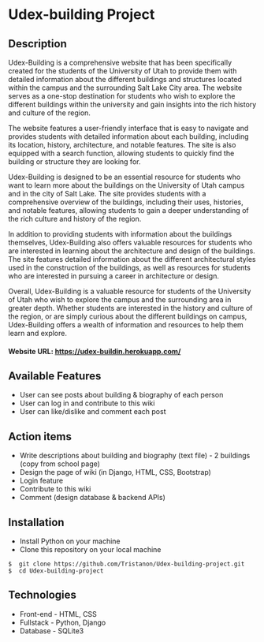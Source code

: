 # Udex-building Project
## Description
Udex-Building is a comprehensive website that has been specifically created for the students of the University of Utah to provide them with detailed information about the different buildings and structures located within the campus and the surrounding Salt Lake City area. The website serves as a one-stop destination for students who wish to explore the different buildings within the university and gain insights into the rich history and culture of the region.

The website features a user-friendly interface that is easy to navigate and provides students with detailed information about each building, including its location, history, architecture, and notable features. The site is also equipped with a search function, allowing students to quickly find the building or structure they are looking for.

Udex-Building is designed to be an essential resource for students who want to learn more about the buildings on the University of Utah campus and in the city of Salt Lake. The site provides students with a comprehensive overview of the buildings, including their uses, histories, and notable features, allowing students to gain a deeper understanding of the rich culture and history of the region.

In addition to providing students with information about the buildings themselves, Udex-Building also offers valuable resources for students who are interested in learning about the architecture and design of the buildings. The site features detailed information about the different architectural styles used in the construction of the buildings, as well as resources for students who are interested in pursuing a career in architecture or design.

Overall, Udex-Building is a valuable resource for students of the University of Utah who wish to explore the campus and the surrounding area in greater depth. Whether students are interested in the history and culture of the region, or are simply curious about the different buildings on campus, Udex-Building offers a wealth of information and resources to help them learn and explore.

#### Website URL: https://udex-buildin.herokuapp.com/
## Available Features
- User can see posts about building & biography of each person
- User can log in and contribute to this wiki
- User can like/dislike and comment each post
## Action items
- Write descriptions about building and biography (text file) - 2 buildings (copy from school page)
- Design the page of wiki (in Django, HTML, CSS, Bootstrap)
- Login feature
- Contribute to this wiki 
- Comment (design database & backend APIs) 
## Installation 
- Install Python on your machine
- Clone this repository on your local machine
```http
$  git clone https://github.com/Tristanon/Udex-building-project.git
$  cd Udex-building-project
```
## Technologies
- Front-end - HTML, CSS  
- Fullstack - Python, Django
- Database - SQLite3
